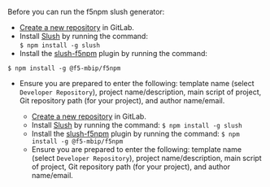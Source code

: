 Before you can run the f5npm slush generator:<br>
- [Create a new repository](https://docs.gitlab.com/ee/user/project/repository/#create-a-repository) in GitLab.
- Install [Slush](https://github.com/slushjs/slush) by running the command: <br>```$ npm install -g slush```
- Install the [slush-f5npm](https://gitswarm.f5net.com/mbip/infra/slush-f5npm) plugin by running the command:<br> 
```
$ npm install -g @f5-mbip/f5npm
```
- Ensure you are prepared to enter the following: template name (select ``Developer Repository``), project name/description, main script of project, Git repository path (for your project), and author name/email.



     - [Create a new repository](https://docs.gitlab.com/ee/user/project/repository/#create-a-repository) in GitLab.
     - Install [Slush](https://github.com/slushjs/slush) by running the command: ```$ npm install -g slush```
     - Install the [slush-f5npm](https://gitswarm.f5net.com/mbip/infra/slush-f5npm) plugin by running the command: ```$ npm install -g @f5-mbip/f5npm```
     - Ensure you are prepared to enter the following: template name (select ``Developer Repository``), project name/description, main script of project, Git repository path (for your project), and author name/email.
